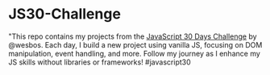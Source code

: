 # JS30-Challenge
"This repo contains my projects from the [JavaScript 30 Days Challenge](https://javascript30.com) by @wesbos. Each day, I build a new project using vanilla JS, focusing on DOM manipulation, event handling, and more. Follow my journey as I enhance my JS skills without libraries or frameworks! #javascript30
